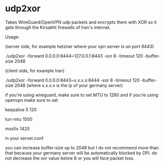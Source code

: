 # udp2xor

Takes WireGuard/OpenVPN udp packets and encrypts them with XOR so it gets through the Kirsakht firewalls of Iran's internet.

Usage:

(server side, for example hetzner where your vpn server is on port 8443)

./udp2xor -forward 0.0.0.0:8444~127.0.0.1:8443 -xor 8 -timeout 120 -buffer-size 2048

(client side, for example Iran)

./udp2xor -forward 0.0.0.0:8443~x.x.x.x:8444 -xor 8 -timeout 120 -buffer-size 2048 (where x.x.x.x is the ip of your germany server)

if you're using wireguard, make sure to set MTU to 1280 and if you're using openvpn make sure to set

keepalive 5 120

tun-mtu 1500

mssfix 1420

in your server.conf

you can increase buffer-size up to 2048 but I do not recommend more than that because your germany server will be automatically blocked by DPI.
do not decrease the xor value below 8 or you will face packet loss.
